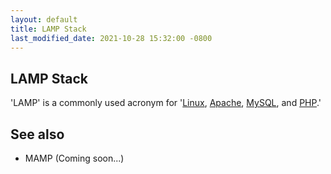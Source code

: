 ```yaml
---
layout: default
title: LAMP Stack
last_modified_date: 2021-10-28 15:32:00 -0800
---
```


## LAMP Stack

'LAMP' is a commonly used acronym for '[Linux](../Linux), [Apache](../Apache), [MySQL](../MySQL), and [PHP](../PHP).'

See also
--------

-   MAMP (Coming soon...)